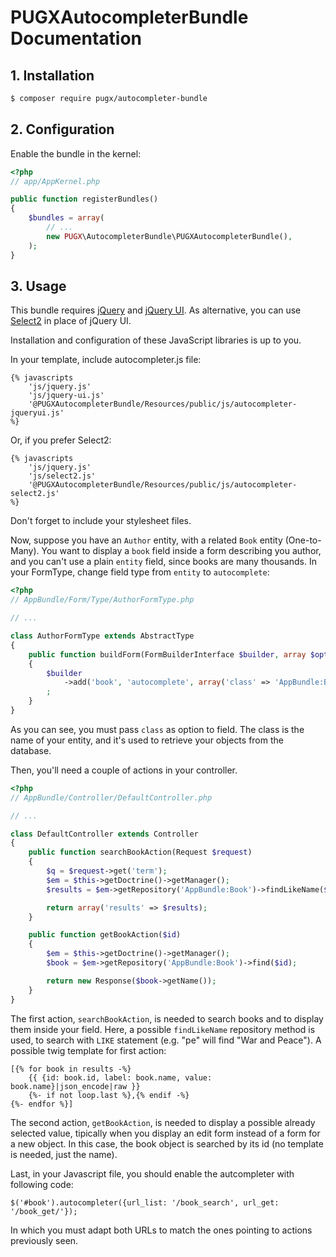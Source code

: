 PUGXAutocompleterBundle Documentation
=====================================

## 1. Installation

``` bash
$ composer require pugx/autocompleter-bundle
```

## 2. Configuration

Enable the bundle in the kernel:

``` php
<?php
// app/AppKernel.php

public function registerBundles()
{
    $bundles = array(
        // ...
        new PUGX\AutocompleterBundle\PUGXAutocompleterBundle(),
    );
}
```

## 3. Usage

This bundle requires [jQuery](http://jquery.com/) and [jQuery UI](http://jqueryui.com/).
As alternative, you can use [Select2](https://select2.github.io/) in place of jQuery UI.

Installation and configuration of these JavaScript libraries is up to you.

In your template, include autocompleter.js file:

```jinja
{% javascripts
    'js/jquery.js'
    'js/jquery-ui.js'
    '@PUGXAutocompleterBundle/Resources/public/js/autocompleter-jqueryui.js'
%}
```

Or, if you prefer Select2:

```jinja
{% javascripts
    'js/jquery.js'
    'js/select2.js'
    '@PUGXAutocompleterBundle/Resources/public/js/autocompleter-select2.js'
%}
```

Don't forget to include your stylesheet files.

Now, suppose you have an ``Author`` entity, with a related ``Book`` entity (One-to-Many).
You want to display a ``book`` field inside a form describing you author, and you can't
use a plain ``entity`` field, since books are many thousands.
In your FormType, change field type from ``entity`` to ``autocomplete``:

``` php
<?php
// AppBundle/Form/Type/AuthorFormType.php

// ...

class AuthorFormType extends AbstractType
{
    public function buildForm(FormBuilderInterface $builder, array $options)
    {
        $builder
            ->add('book', 'autocomplete', array('class' => 'AppBundle:Book'))
        ;
    }
}
```

As you can see, you must pass ``class`` as option to field. The class is the name of
your entity, and it's used to retrieve your objects from the database.

Then, you'll need a couple of actions in your controller.

``` php
<?php
// AppBundle/Controller/DefaultController.php

// ...

class DefaultController extends Controller
{
    public function searchBookAction(Request $request)
    {
        $q = $request->get('term');
        $em = $this->getDoctrine()->getManager();
        $results = $em->getRepository('AppBundle:Book')->findLikeName($q);

        return array('results' => $results);
    }

    public function getBookAction($id)
    {
        $em = $this->getDoctrine()->getManager();
        $book = $em->getRepository('AppBundle:Book')->find($id);

        return new Response($book->getName());
    }
}
```

The first action, ``searchBookAction``, is needed to search books and to display them
inside your field. Here, a possible ``findLikeName`` repository method is used, to
search with ``LIKE`` statement (e.g. "pe" will find "War and Peace").
A possible twig template for first action:

```jinja
[{% for book in results -%}
    {{ {id: book.id, label: book.name, value: book.name}|json_encode|raw }}
    {%- if not loop.last %},{% endif -%}
{%- endfor %}]
```

The second action, ``getBookAction``, is needed to display a possible already selected value,
tipically when you display an edit form instead of a form for a new object.
In this case, the book object is searched by its id (no template is needed, just the name).

Last, in your Javascript file, you should enable the autcompleter with following code:

```
$('#book').autocompleter({url_list: '/book_search', url_get: '/book_get/'});
```

In which you must adapt both URLs to match the ones pointing to actions previously seen.
